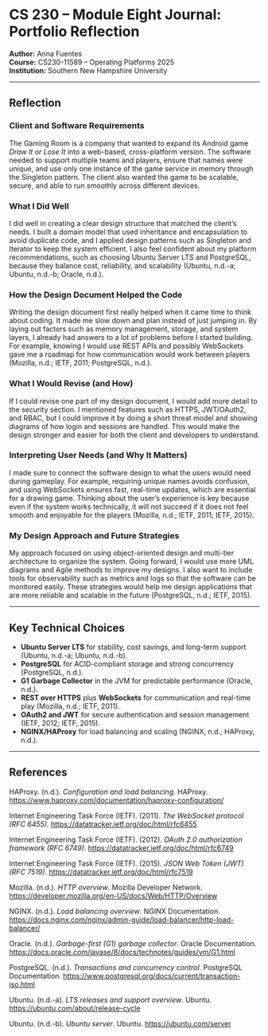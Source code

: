 # CS 230 – Module Eight Journal: Portfolio Reflection  
**Author:** Anna Fuentes  
**Course:** CS230-11589 – Operating Platforms 2025  
**Institution:** Southern New Hampshire University  

---

## Reflection

### Client and Software Requirements  
The Gaming Room is a company that wanted to expand its Android game *Draw It or Lose It* into a web-based, cross-platform version. The software needed to support multiple teams and players, ensure that names were unique, and use only one instance of the game service in memory through the Singleton pattern. The client also wanted the game to be scalable, secure, and able to run smoothly across different devices.  

### What I Did Well  
I did well in creating a clear design structure that matched the client’s needs. I built a domain model that used inheritance and encapsulation to avoid duplicate code, and I applied design patterns such as Singleton and Iterator to keep the system efficient. I also feel confident about my platform recommendations, such as choosing Ubuntu Server LTS and PostgreSQL, because they balance cost, reliability, and scalability (Ubuntu, n.d.-a; Ubuntu, n.d.-b; Oracle, n.d.).  

### How the Design Document Helped the Code  
Writing the design document first really helped when it came time to think about coding. It made me slow down and plan instead of just jumping in. By laying out factors such as memory management, storage, and system layers, I already had answers to a lot of problems before I started building. For example, knowing I would use REST APIs and possibly WebSockets gave me a roadmap for how communication would work between players (Mozilla, n.d.; IETF, 2011; PostgreSQL, n.d.).  

### What I Would Revise (and How)  
If I could revise one part of my design document, I would add more detail to the security section. I mentioned features such as HTTPS, JWT/OAuth2, and RBAC, but I could improve it by doing a short threat model and showing diagrams of how login and sessions are handled. This would make the design stronger and easier for both the client and developers to understand.  

### Interpreting User Needs (and Why It Matters)  
I made sure to connect the software design to what the users would need during gameplay. For example, requiring unique names avoids confusion, and using WebSockets ensures fast, real-time updates, which are essential for a drawing game. Thinking about the user’s experience is key because even if the system works technically, it will not succeed if it does not feel smooth and enjoyable for the players (Mozilla, n.d.; IETF, 2011; IETF, 2015).  

### My Design Approach and Future Strategies  
My approach focused on using object-oriented design and multi-tier architecture to organize the system. Going forward, I would use more UML diagrams and Agile methods to improve my designs. I also want to include tools for observability such as metrics and logs so that the software can be monitored easily. These strategies would help me design applications that are more reliable and scalable in the future (PostgreSQL, n.d.; IETF, 2015).  

---

## Key Technical Choices  
- **Ubuntu Server LTS** for stability, cost savings, and long-term support (Ubuntu, n.d.-a; Ubuntu, n.d.-b).  
- **PostgreSQL** for ACID-compliant storage and strong concurrency (PostgreSQL, n.d.).  
- **G1 Garbage Collector** in the JVM for predictable performance (Oracle, n.d.).  
- **REST over HTTPS** plus **WebSockets** for communication and real-time play (Mozilla, n.d.; IETF, 2011).  
- **OAuth2 and JWT** for secure authentication and session management (IETF, 2012; IETF, 2015).  
- **NGINX/HAProxy** for load balancing and scaling (NGINX, n.d.; HAProxy, n.d.).  

---

## References  

HAProxy. (n.d.). *Configuration and load balancing*. HAProxy. https://www.haproxy.com/documentation/haproxy-configuration/  

Internet Engineering Task Force (IETF). (2011). *The WebSocket protocol (RFC 6455)*. https://datatracker.ietf.org/doc/html/rfc6455  

Internet Engineering Task Force (IETF). (2012). *OAuth 2.0 authorization framework (RFC 6749)*. https://datatracker.ietf.org/doc/html/rfc6749  

Internet Engineering Task Force (IETF). (2015). *JSON Web Token (JWT) (RFC 7519)*. https://datatracker.ietf.org/doc/html/rfc7519  

Mozilla. (n.d.). *HTTP overview*. Mozilla Developer Network. https://developer.mozilla.org/en-US/docs/Web/HTTP/Overview  

NGINX. (n.d.). *Load balancing overview*. NGINX Documentation. https://docs.nginx.com/nginx/admin-guide/load-balancer/http-load-balancer/  

Oracle. (n.d.). *Garbage-first (G1) garbage collector*. Oracle Documentation. https://docs.oracle.com/javase/8/docs/technotes/guides/vm/G1.html  

PostgreSQL. (n.d.). *Transactions and concurrency control*. PostgreSQL Documentation. https://www.postgresql.org/docs/current/transaction-iso.html  

Ubuntu. (n.d.-a). *LTS releases and support overview*. Ubuntu. https://ubuntu.com/about/release-cycle  

Ubuntu. (n.d.-b). *Ubuntu server*. Ubuntu. https://ubuntu.com/server  
